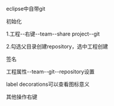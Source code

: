 eclipse中自带git

初始化

1.工程--右键--team--share project--git

2.勾选父目录创建repository，选中工程创建



签名

工程属性--team--git--repository设置

label decorations可以查看图标意义



其他操作右键